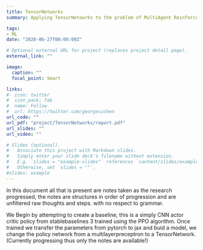```yaml
---
title: TensorNetworks
summary: Applying TensorNetowrks to the problem of MultiAgent Reinforcement Learning

tags:
- ML
date: "2020-06-27T00:00:00Z"

# Optional external URL for project (replaces project detail page).
external_link: ""

image:
  caption: ""
  focal_point: Smart

links:
#- icon: twitter
#  icon_pack: fab
#  name: Follow
#  url: https://twitter.com/georgecushen
url_code: ""
url_pdf: "project/TensorNetworks/report.pdf"
url_slides: ""
url_video: ""

# Slides (optional).
#   Associate this project with Markdown slides.
#   Simply enter your slide deck's filename without extension.
#   E.g. `slides = "example-slides"` references `content/slides/example-slides.md`.
#   Otherwise, set `slides = ""`.
#slides: example
---
```

In this document all that is present are notes taken as the research progressed, the notes are
structures in order of progression and are unfiltered raw thoughts and steps. with no respect to
grammar.

We Begin by attempting to create a baseline, this is a simply CNN actor critic policy from stablebaselines 3 trained using the PPO algorithm. Once trained we transfer the parameters from pytorch to jax and buid a model, we change the policy network from a multilayerpreceptron to a TensorNetwork. (Currently progressing thus only the notes are available!)
